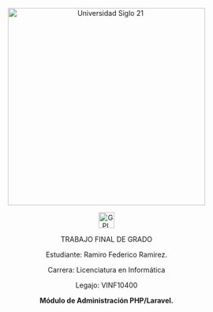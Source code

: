 <p align="center"><img src="https://www.on24.com.ar/wp-content/uploads/2016/01/79af8aec56dc576e2fcbe3b2f46516ce-696x447.jpg" width="400" alt="Universidad Siglo 21"></p>

<p align="center">
<img alt="GPL" src="https://raw.githubusercontent.com/legacy-icons/license-icons/master/dist/32x32/gpl.png" width="32" height="32">
</p>

<p align="center">TRABAJO FINAL DE GRADO</p>

<p align="center">Estudiante: Ramiro Federico Ramirez.</p>
<p align="center">Carrera: Licenciatura en Informática</p>
<p align="center">Legajo: VINF10400</p>
<p align="center"><b>Módulo de Administración PHP/Laravel.</b></p>